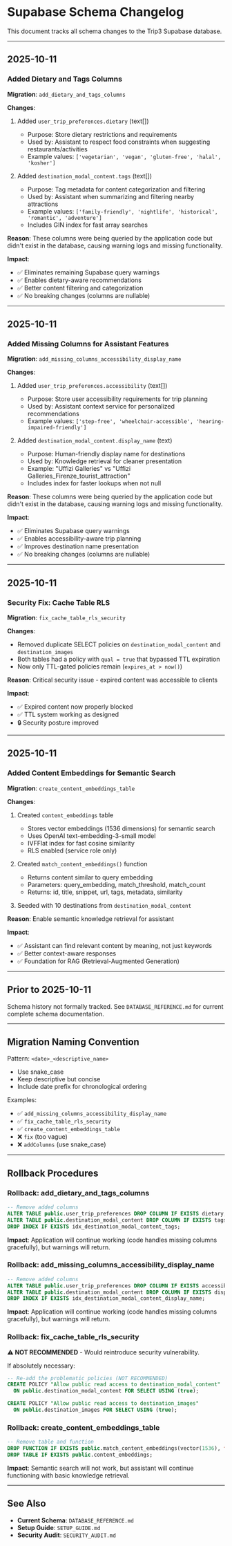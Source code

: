 # Supabase Schema Changelog

This document tracks all schema changes to the Trip3 Supabase database.

---

## 2025-10-11

### Added Dietary and Tags Columns

**Migration**: `add_dietary_and_tags_columns`

**Changes**:
1. Added `user_trip_preferences.dietary` (text[])
   - Purpose: Store dietary restrictions and requirements
   - Used by: Assistant to respect food constraints when suggesting restaurants/activities
   - Example values: `['vegetarian', 'vegan', 'gluten-free', 'halal', 'kosher']`

2. Added `destination_modal_content.tags` (text[])
   - Purpose: Tag metadata for content categorization and filtering
   - Used by: Assistant when summarizing and filtering nearby attractions
   - Example values: `['family-friendly', 'nightlife', 'historical', 'romantic', 'adventure']`
   - Includes GIN index for fast array searches

**Reason**: These columns were being queried by the application code but didn't exist in the database, causing warning logs and missing functionality.

**Impact**: 
- ✅ Eliminates remaining Supabase query warnings
- ✅ Enables dietary-aware recommendations
- ✅ Better content filtering and categorization
- ✅ No breaking changes (columns are nullable)

---

## 2025-10-11

### Added Missing Columns for Assistant Features

**Migration**: `add_missing_columns_accessibility_display_name`

**Changes**:
1. Added `user_trip_preferences.accessibility` (text[])
   - Purpose: Store user accessibility requirements for trip planning
   - Used by: Assistant context service for personalized recommendations
   - Example values: `['step-free', 'wheelchair-accessible', 'hearing-impaired-friendly']`

2. Added `destination_modal_content.display_name` (text)
   - Purpose: Human-friendly display name for destinations
   - Used by: Knowledge retrieval for cleaner presentation
   - Example: "Uffizi Galleries" vs "Uffizi Galleries_Firenze_tourist_attraction"
   - Includes index for faster lookups when not null

**Reason**: These columns were being queried by the application code but didn't exist in the database, causing warning logs and missing functionality.

**Impact**: 
- ✅ Eliminates Supabase query warnings
- ✅ Enables accessibility-aware trip planning
- ✅ Improves destination name presentation
- ✅ No breaking changes (columns are nullable)

---

## 2025-10-11

### Security Fix: Cache Table RLS

**Migration**: `fix_cache_table_rls_security`

**Changes**:
- Removed duplicate SELECT policies on `destination_modal_content` and `destination_images`
- Both tables had a policy with `qual = true` that bypassed TTL expiration
- Now only TTL-gated policies remain (`expires_at > now()`)

**Reason**: Critical security issue - expired content was accessible to clients

**Impact**:
- ✅ Expired content now properly blocked
- ✅ TTL system working as designed
- 🔒 Security posture improved

---

## 2025-10-11

### Added Content Embeddings for Semantic Search

**Migration**: `create_content_embeddings_table`

**Changes**:
1. Created `content_embeddings` table
   - Stores vector embeddings (1536 dimensions) for semantic search
   - Uses OpenAI text-embedding-3-small model
   - IVFFlat index for fast cosine similarity
   - RLS enabled (service role only)

2. Created `match_content_embeddings()` function
   - Returns content similar to query embedding
   - Parameters: query_embedding, match_threshold, match_count
   - Returns: id, title, snippet, url, tags, metadata, similarity

3. Seeded with 10 destinations from `destination_modal_content`

**Reason**: Enable semantic knowledge retrieval for assistant

**Impact**:
- ✅ Assistant can find relevant content by meaning, not just keywords
- ✅ Better context-aware responses
- ✅ Foundation for RAG (Retrieval-Augmented Generation)

---

## Prior to 2025-10-11

Schema history not formally tracked. See `DATABASE_REFERENCE.md` for current complete schema documentation.

---

## Migration Naming Convention

Pattern: `<date>_<descriptive_name>`
- Use snake_case
- Keep descriptive but concise
- Include date prefix for chronological ordering

Examples:
- ✅ `add_missing_columns_accessibility_display_name`
- ✅ `fix_cache_table_rls_security`
- ✅ `create_content_embeddings_table`
- ❌ `fix` (too vague)
- ❌ `addColumns` (use snake_case)

---

## Rollback Procedures

### Rollback: add_dietary_and_tags_columns

```sql
-- Remove added columns
ALTER TABLE public.user_trip_preferences DROP COLUMN IF EXISTS dietary;
ALTER TABLE public.destination_modal_content DROP COLUMN IF EXISTS tags;
DROP INDEX IF EXISTS idx_destination_modal_content_tags;
```

**Impact**: Application will continue working (code handles missing columns gracefully), but warnings will return.

### Rollback: add_missing_columns_accessibility_display_name

```sql
-- Remove added columns
ALTER TABLE public.user_trip_preferences DROP COLUMN IF EXISTS accessibility;
ALTER TABLE public.destination_modal_content DROP COLUMN IF EXISTS display_name;
DROP INDEX IF EXISTS idx_destination_modal_content_display_name;
```

**Impact**: Application will continue working (code handles missing columns gracefully), but warnings will return.

### Rollback: fix_cache_table_rls_security

**⚠️ NOT RECOMMENDED** - Would reintroduce security vulnerability.

If absolutely necessary:
```sql
-- Re-add the problematic policies (NOT RECOMMENDED)
CREATE POLICY "Allow public read access to destination_modal_content" 
  ON public.destination_modal_content FOR SELECT USING (true);

CREATE POLICY "Allow public read access to destination_images" 
  ON public.destination_images FOR SELECT USING (true);
```

### Rollback: create_content_embeddings_table

```sql
-- Remove table and function
DROP FUNCTION IF EXISTS public.match_content_embeddings(vector(1536), float, int);
DROP TABLE IF EXISTS public.content_embeddings;
```

**Impact**: Semantic search will not work, but assistant will continue functioning with basic knowledge retrieval.

---

## See Also

- **Current Schema**: `DATABASE_REFERENCE.md`
- **Setup Guide**: `SETUP_GUIDE.md`
- **Security Audit**: `SECURITY_AUDIT.md`

